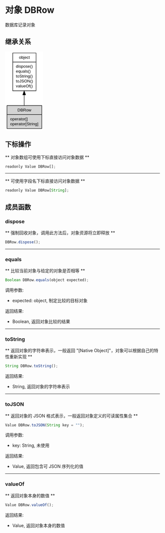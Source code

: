 # 对象 DBRow
数据库记录对象

## 继承关系
<div class="inherits"><svg width="93pt" height="192pt" viewBox="0.00 0.00 93.00 192.00" xmlns="http://www.w3.org/2000/svg" xmlns:xlink="http://www.w3.org/1999/xlink">
<g id="graph0" class="graph" transform="scale(1 1) rotate(0) translate(4 188)">
<title>%0</title>
<polygon fill="#ffffff" stroke="transparent" points="-4,4 -4,-188 89,-188 89,4 -4,4"/>
<!-- object -->
<g id="node1" class="node">
<title>object</title>
<g id="a_node1"><a xlink:href="object.md" xlink:title="object">
<polygon fill="#ffffff" stroke="transparent" points="14,-92 14,-184 71,-184 71,-92 14,-92"/>
<polygon fill="none" stroke="#000000" points="14.5,-162 14.5,-184 71.5,-184 71.5,-162 14.5,-162"/>
<text text-anchor="start" x="29.6625" y="-170" font-family="Helvetica,sans-Serif" font-size="10.00" fill="#000000">object</text>
<polygon fill="none" stroke="#000000" points="14.5,-92 14.5,-162 71.5,-162 71.5,-92 14.5,-92"/>
<text text-anchor="start" x="19.5" y="-148" font-family="Helvetica,sans-Serif" font-size="10.00" fill="#000000"> dispose()</text>
<text text-anchor="start" x="19.5" y="-136" font-family="Helvetica,sans-Serif" font-size="10.00" fill="#000000"> equals()</text>
<text text-anchor="start" x="19.5" y="-124" font-family="Helvetica,sans-Serif" font-size="10.00" fill="#000000"> toString()</text>
<text text-anchor="start" x="19.5" y="-112" font-family="Helvetica,sans-Serif" font-size="10.00" fill="#000000"> toJSON()</text>
<text text-anchor="start" x="19.5" y="-100" font-family="Helvetica,sans-Serif" font-size="10.00" fill="#000000"> valueOf()</text>
</a>
</g>
</g>
<!-- DBRow -->
<g id="node2" class="node">
<title>DBRow</title>
<g id="a_node2"><a xlink:title="DBRow">
<polygon fill="#d3d3d3" stroke="transparent" points="0,0 0,-56 85,-56 85,0 0,0"/>
<polygon fill="none" stroke="#000000" points=".5,-34 .5,-56 85.5,-56 85.5,-34 .5,-34"/>
<text text-anchor="start" x="26.0575" y="-42" font-family="Helvetica,sans-Serif" font-size="10.00" fill="#000000">DBRow</text>
<polygon fill="none" stroke="#000000" points=".5,0 .5,-34 85.5,-34 85.5,0 .5,0"/>
<text text-anchor="start" x="5.5" y="-20" font-family="Helvetica,sans-Serif" font-size="10.00" fill="#000000"> operator[]</text>
<text text-anchor="start" x="5.5" y="-8" font-family="Helvetica,sans-Serif" font-size="10.00" fill="#000000"> operator[String]</text>
</a>
</g>
</g>
<!-- object&#45;&gt;DBRow -->
<g id="edge1" class="edge">
<title>object-&gt;DBRow</title>
<path fill="none" stroke="#000000" d="M42.5,-81.9545C42.5,-73.0376 42.5,-64.1574 42.5,-56.2518"/>
<polygon fill="#000000" stroke="#000000" points="39.0001,-81.9874 42.5,-91.9875 46.0001,-81.9875 39.0001,-81.9874"/>
</g>
</g>
</svg></div>

## 下标操作
        
** 对象数组可使用下标直接访问对象数据 **

```JavaScript
readonly Value DBRow[];
```

--------------------------
** 可使用字段名下标直接访问对象数据 **

```JavaScript
readonly Value DBRow[String];
```

## 成员函数
        
### dispose
** 强制回收对象，调用此方法后，对象资源将立即释放 **

```JavaScript
DBRow.dispose();
```

--------------------------
### equals
** 比较当前对象与给定的对象是否相等 **

```JavaScript
Boolean DBRow.equals(object expected);
```

调用参数:
* expected: object, 制定比较的目标对象

返回结果:
* Boolean, 返回对象比较的结果

--------------------------
### toString
** 返回对象的字符串表示，一般返回 "[Native Object]"，对象可以根据自己的特性重新实现 **

```JavaScript
String DBRow.toString();
```

返回结果:
* String, 返回对象的字符串表示

--------------------------
### toJSON
** 返回对象的 JSON 格式表示，一般返回对象定义的可读属性集合 **

```JavaScript
Value DBRow.toJSON(String key = "");
```

调用参数:
* key: String, 未使用

返回结果:
* Value, 返回包含可 JSON 序列化的值

--------------------------
### valueOf
** 返回对象本身的数值 **

```JavaScript
Value DBRow.valueOf();
```

返回结果:
* Value, 返回对象本身的数值

